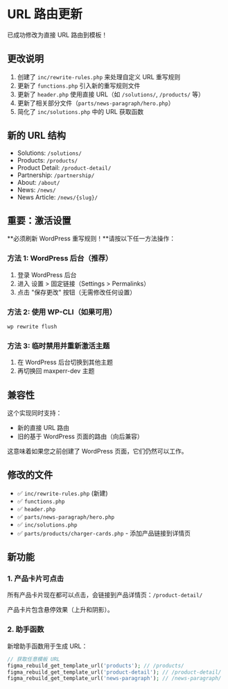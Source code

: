 # URL 路由更新

已成功修改为直接 URL 路由到模板！

## 更改说明

1. 创建了 `inc/rewrite-rules.php` 来处理自定义 URL 重写规则
2. 更新了 `functions.php` 引入新的重写规则文件
3. 更新了 `header.php` 使用直接 URL（如 `/solutions/`, `/products/` 等）
4. 更新了相关部分文件（`parts/news-paragraph/hero.php`）
5. 简化了 `inc/solutions.php` 中的 URL 获取函数

## 新的 URL 结构

- Solutions: `/solutions/`
- Products: `/products/`
- Product Detail: `/product-detail/`
- Partnership: `/partnership/`
- About: `/about/`
- News: `/news/`
- News Article: `/news/{slug}/`

## 重要：激活设置

**必须刷新 WordPress 重写规则！**请按以下任一方法操作：

### 方法 1: WordPress 后台（推荐）
1. 登录 WordPress 后台
2. 进入 设置 > 固定链接（Settings > Permalinks）
3. 点击 "保存更改" 按钮（无需修改任何设置）

### 方法 2: 使用 WP-CLI（如果可用）
```bash
wp rewrite flush
```

### 方法 3: 临时禁用并重新激活主题
1. 在 WordPress 后台切换到其他主题
2. 再切换回 maxperr-dev 主题

## 兼容性

这个实现同时支持：
- 新的直接 URL 路由
- 旧的基于 WordPress 页面的路由（向后兼容）

这意味着如果您之前创建了 WordPress 页面，它们仍然可以工作。

## 修改的文件

- ✅ `inc/rewrite-rules.php` (新建)
- ✅ `functions.php`
- ✅ `header.php`
- ✅ `parts/news-paragraph/hero.php`
- ✅ `inc/solutions.php`
- ✅ `parts/products/charger-cards.php` - 添加产品链接到详情页

## 新功能

### 1. 产品卡片可点击
所有产品卡片现在都可以点击，会链接到产品详情页：`/product-detail/`

产品卡片包含悬停效果（上升和阴影）。

### 2. 助手函数
新增助手函数用于生成 URL：

```php
// 获取任意模板 URL
figma_rebuild_get_template_url('products'); // /products/
figma_rebuild_get_template_url('product-detail'); // /product-detail/
figma_rebuild_get_template_url('news-paragraph'); // /news-paragraph/
```
